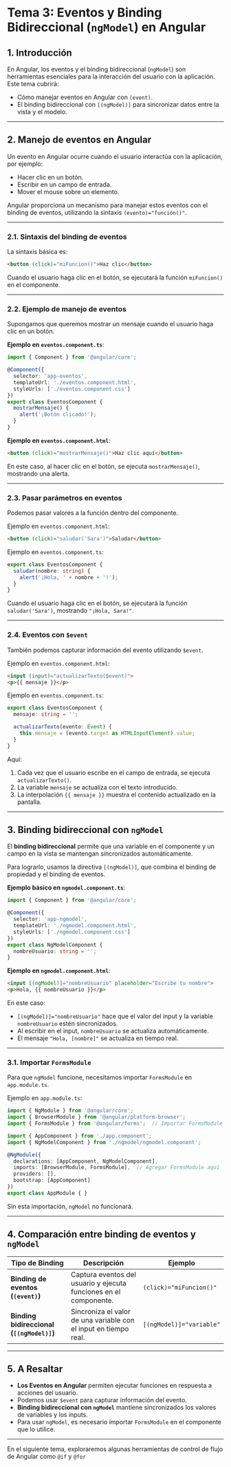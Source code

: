 # **Tema 3: Eventos y Binding Bidireccional (`ngModel`) en Angular**

## **1. Introducción**
En Angular, los eventos y el binding bidireccional (`ngModel`) son herramientas esenciales para la interacción del usuario con la aplicación.  
Este tema cubrirá:
- Cómo manejar eventos en Angular con `(event)`.
- El binding bidireccional con `[(ngModel)]` para sincronizar datos entre la vista y el modelo.

---

## **2. Manejo de eventos en Angular**
Un evento en Angular ocurre cuando el usuario interactúa con la aplicación, por ejemplo:
- Hacer clic en un botón.
- Escribir en un campo de entrada.
- Mover el mouse sobre un elemento.

Angular proporciona un mecanismo para manejar estos eventos con el binding de eventos, utilizando la sintaxis `(evento)="función()"`.

---

### **2.1. Sintaxis del binding de eventos**
La sintaxis básica es:

```html
<button (click)="miFuncion()">Haz clic</button>
```

Cuando el usuario haga clic en el botón, se ejecutará la función `miFuncion()` en el componente.

---

### **2.2. Ejemplo de manejo de eventos**
Supongamos que queremos mostrar un mensaje cuando el usuario haga clic en un botón.

**Ejemplo en `eventos.component.ts`**:

```ts
import { Component } from '@angular/core';

@Component({
  selector: 'app-eventos',
  templateUrl: './eventos.component.html',
  styleUrls: ['./eventos.component.css']
})
export class EventosComponent {
  mostrarMensaje() {
    alert('¡Botón clicado!');
  }
}
```

**Ejemplo en `eventos.component.html`**:

```html
<button (click)="mostrarMensaje()">Haz clic aquí</button>
```

En este caso, al hacer clic en el botón, se ejecuta `mostrarMensaje()`, mostrando una alerta.

---

### **2.3. Pasar parámetros en eventos**
Podemos pasar valores a la función dentro del componente.

Ejemplo en `eventos.component.html`:

```html
<button (click)="saludar('Sara')">Saludar</button>
```

Ejemplo en `eventos.component.ts`:

```ts
export class EventosComponent {
  saludar(nombre: string) {
    alert('¡Hola, ' + nombre + '!');
  }
}
```

Cuando el usuario haga clic en el botón, se ejecutará la función `saludar('Sara')`, mostrando `"¡Hola, Sara!"`.

---

### **2.4. Eventos con `$event`**
También podemos capturar información del evento utilizando `$event`.

Ejemplo en `eventos.component.html`:

```html
<input (input)="actualizarTexto($event)">
<p>{{ mensaje }}</p>
```

Ejemplo en `eventos.component.ts`:

```ts
export class EventosComponent {
  mensaje: string = '';

  actualizarTexto(evento: Event) {
    this.mensaje = (evento.target as HTMLInputElement).value;
  }
}
```

Aquí:
1. Cada vez que el usuario escribe en el campo de entrada, se ejecuta `actualizarTexto()`.
2. La variable `mensaje` se actualiza con el texto introducido.
3. La interpolación `{{ mensaje }}` muestra el contenido actualizado en la pantalla.

---

## **3. Binding bidireccional con `ngModel`**
El **binding bidireccional** permite que una variable en el componente y un campo en la vista se mantengan sincronizados automáticamente.

Para lograrlo, usamos la directiva `[(ngModel)]`, que combina el binding de propiedad y el binding de eventos.

**Ejemplo básico en `ngmodel.component.ts`**:

```ts
import { Component } from '@angular/core';

@Component({
  selector: 'app-ngmodel',
  templateUrl: './ngmodel.component.html',
  styleUrls: ['./ngmodel.component.css']
})
export class NgModelComponent {
  nombreUsuario: string = '';
}
```

**Ejemplo en `ngmodel.component.html`**:

```html
<input [(ngModel)]="nombreUsuario" placeholder="Escribe tu nombre">
<p>Hola, {{ nombreUsuario }}</p>
```

En este caso:
- `[(ngModel)]="nombreUsuario"` hace que el valor del input y la variable `nombreUsuario` estén sincronizados.
- Al escribir en el input, `nombreUsuario` se actualiza automáticamente.
- El mensaje `"Hola, [nombre]"` se actualiza en tiempo real.

---

### **3.1. Importar `FormsModule`**
Para que `ngModel` funcione, necesitamos importar `FormsModule` en `app.module.ts`.

Ejemplo en `app.module.ts`:

```ts
import { NgModule } from '@angular/core';
import { BrowserModule } from '@angular/platform-browser';
import { FormsModule } from '@angular/forms';  // Importar FormsModule

import { AppComponent } from './app.component';
import { NgModelComponent } from './ngmodel/ngmodel.component';

@NgModule({
  declarations: [AppComponent, NgModelComponent],
  imports: [BrowserModule, FormsModule],  // Agregar FormsModule aquí
  providers: [],
  bootstrap: [AppComponent]
})
export class AppModule { }
```

Sin esta importación, `ngModel` no funcionará.

---

## **4. Comparación entre binding de eventos y `ngModel`**
| **Tipo de Binding**      | **Descripción** | **Ejemplo** |
|-------------------------|----------------|-------------|
| **Binding de eventos (`(event)`)** | Captura eventos del usuario y ejecuta funciones en el componente. | `(click)="miFuncion()"` |
| **Binding bidireccional (`[(ngModel)]`)** | Sincroniza el valor de una variable con el input en tiempo real. | `[(ngModel)]="variable"` |

---

## **5. A Resaltar**
- **Los Eventos en Angular** permiten ejecutar funciones en respuesta a acciones del usuario.
- Podemos usar `$event` para capturar información del evento.
- **Binding bidireccional con `ngModel`** mantiene sincronizados los valores de variables y los inputs.
- Para usar `ngModel`, es necesario importar `FormsModule` en el componente que lo utilice.

---

En el siguiente tema, exploraremos algunas herramientas de control de flujo de Angular como `@if` y `@for`
